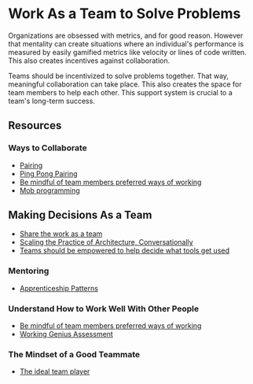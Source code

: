 # Work As a Team to Solve Problems

Organizations are obsessed with metrics, and for good reason. However that mentality can create situations where an individual's performance is measured by easily gamified metrics like velocity or lines of code written. This also creates incentives against collaboration.

Teams should be incentivized to solve problems together. That way, meaningful collaboration can take place. This also creates the space for team members to help each other. This support system is crucial to a team's long-term success.

## Resources

### Ways to Collaborate

- [Pairing](https://github.com/97-things/97-things-every-programmer-should-know/tree/master/en/thing_64)
- [Ping Pong Pairing](https://openpracticelibrary.com/practice/ping-pong-programming/)
- [Be mindful of team members preferred ways of working](https://vimeo.com/241742427)
- [Mob programming](https://vimeo.com/241193517)

## Making Decisions As a Team

- [Share the work as a team](https://jessitron.com/2022/02/01/to-share-the-work-share/)
- [Scaling the Practice of Architecture, Conversationally](https://martinfowler.com/articles/scaling-architecture-conversationally.html)
- [Teams should be empowered to help decide what tools get used](https://cloud.google.com/architecture/devops/devops-tech-teams-empowered-to-choose-tools)

### Mentoring

- [Apprenticeship Patterns](https://www.barnesandnoble.com/w/apprenticeship-patterns-dave-hoover/1110832729)

### Understand How to Work Well With Other People

- [Be mindful of team members preferred ways of working](https://vimeo.com/241742427)
- [Working Genius Assessment](https://www.youtube.com/watch?v=L90qkyBfYFI)

### The Mindset of a Good Teammate

- [The ideal team player](https://leaders.com/articles/leadership/ideal-team-player/)
